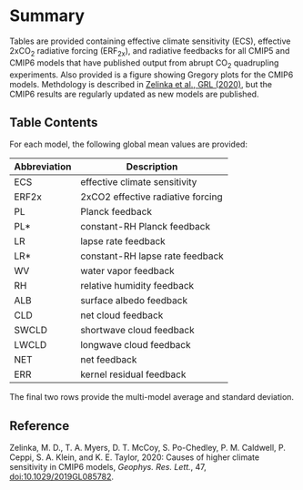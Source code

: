 # Summary
Tables are provided containing effective climate sensitivity (ECS), effective 2xCO<sub>2</sub> radiative forcing (ERF<sub>2x</sub>), and radiative feedbacks for all CMIP5 and CMIP6 models that have published output from abrupt CO<sub>2</sub> quadrupling experiments. Also provided is a figure showing Gregory plots for the CMIP6 models. Methdology is described in [Zelinka et al., GRL (2020)](https://agupubs.onlinelibrary.wiley.com/doi/10.1029/2019GL085782), but the CMIP6 results are regularly updated as new models are published.

## Table Contents
For each model, the following global mean values are provided:

| Abbreviation  | Description  |
| ------------- |-------------|
| ECS       | effective climate sensitivity |
| ERF2x     | 2xCO2 effective radiative forcing |      
| PL        | Planck feedback |
| PL*        | constant-RH Planck feedback |
| LR        | lapse rate feedback |
| LR*        | constant-RH lapse rate feedback |
| WV        | water vapor feedback |
| RH        | relative humidity feedback |
| ALB        | surface albedo feedback |
| CLD        | net cloud feedback |
| SWCLD        | shortwave cloud feedback |
| LWCLD        | longwave cloud feedback |
| NET        | net feedback |
| ERR        | kernel residual feedback |

The final two rows provide the multi-model average and standard deviation.

## Reference
Zelinka, M. D., T. A. Myers, D. T. McCoy, S. Po-Chedley, P. M. Caldwell, P. Ceppi, S. A. Klein, and K. E. Taylor, 2020: Causes of higher climate sensitivity in CMIP6 models, <em>Geophys. Res. Lett.</em>, 47, [doi:10.1029/2019GL085782](https://agupubs.onlinelibrary.wiley.com/doi/10.1029/2019GL085782).
